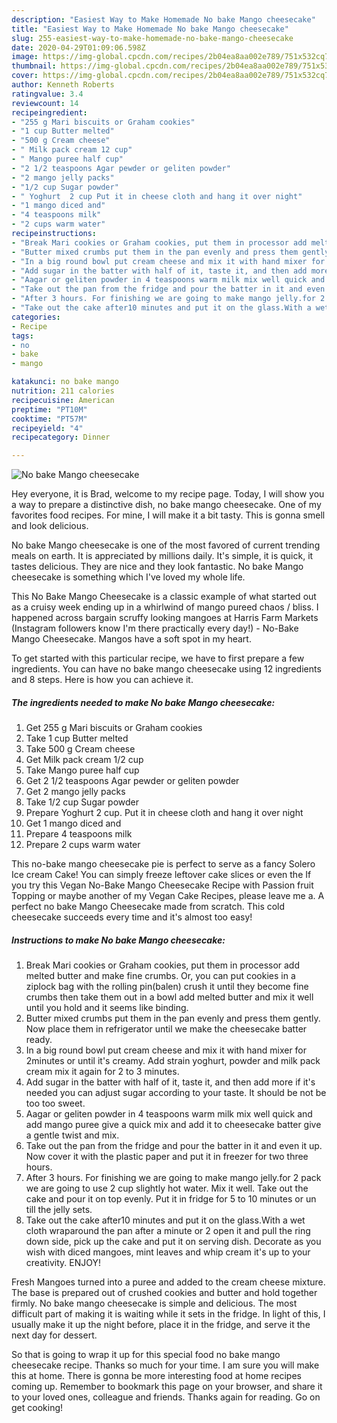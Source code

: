 ```yaml
---
description: "Easiest Way to Make Homemade No bake Mango cheesecake"
title: "Easiest Way to Make Homemade No bake Mango cheesecake"
slug: 255-easiest-way-to-make-homemade-no-bake-mango-cheesecake
date: 2020-04-29T01:09:06.598Z
image: https://img-global.cpcdn.com/recipes/2b04ea8aa002e789/751x532cq70/no-bake-mango-cheesecake-recipe-main-photo.jpg
thumbnail: https://img-global.cpcdn.com/recipes/2b04ea8aa002e789/751x532cq70/no-bake-mango-cheesecake-recipe-main-photo.jpg
cover: https://img-global.cpcdn.com/recipes/2b04ea8aa002e789/751x532cq70/no-bake-mango-cheesecake-recipe-main-photo.jpg
author: Kenneth Roberts
ratingvalue: 3.4
reviewcount: 14
recipeingredient:
- "255 g Mari biscuits or Graham cookies"
- "1 cup Butter melted"
- "500 g Cream cheese"
- " Milk pack cream 12 cup"
- " Mango puree half cup"
- "2 1/2 teaspoons Agar pewder or geliten powder"
- "2 mango jelly packs"
- "1/2 cup Sugar powder"
- " Yoghurt  2 cup Put it in cheese cloth and hang it over night"
- "1 mango diced and"
- "4 teaspoons milk"
- "2 cups warm water"
recipeinstructions:
- "Break Mari cookies or Graham cookies, put them in processor add melted butter and make fine crumbs. Or, you can put cookies in a ziplock bag with the rolling pin(balen) crush it until they become fine crumbs then take them out in a bowl add melted butter and mix it well until you hold and it seems like binding."
- "Butter mixed crumbs put them in the pan evenly and press them gently. Now place them in refrigerator until we make the cheesecake batter ready."
- "In a big round bowl put cream cheese and mix it with hand mixer for 2minutes or until it&#39;s creamy. Add strain yoghurt, powder and milk pack cream mix it again for 2 to 3 minutes."
- "Add sugar in the batter with half of it, taste it, and then add more if it&#39;s needed you can adjust sugar according to your taste. It should be not be too too sweet."
- "Aagar or geliten powder in 4 teaspoons warm milk mix well quick and add mango puree give a quick mix and add it to cheesecake batter give a gentle twist and mix."
- "Take out the pan from the fridge and pour the batter in it and even it up. Now cover it with the plastic paper and put it in freezer for two three hours."
- "After 3 hours. For finishing we are going to make mango jelly.for 2 pack we are going to use 2 cup slightly hot water. Mix it well. Take out the cake and pour it on top evenly. Put it in fridge for 5 to 10 minutes or un till the jelly sets."
- "Take out the cake after10 minutes and put it on the glass.With a wet cloth wraparound the pan after a minute or 2 open it and pull the ring down side, pick up the cake and put it on serving dish. Decorate as you wish with diced mangoes, mint leaves and whip cream it&#39;s up to your creativity. ENJOY!"
categories:
- Recipe
tags:
- no
- bake
- mango

katakunci: no bake mango 
nutrition: 211 calories
recipecuisine: American
preptime: "PT10M"
cooktime: "PT57M"
recipeyield: "4"
recipecategory: Dinner

---
```



![No bake Mango cheesecake](https://img-global.cpcdn.com/recipes/2b04ea8aa002e789/751x532cq70/no-bake-mango-cheesecake-recipe-main-photo.jpg)

Hey everyone, it is Brad, welcome to my recipe page. Today, I will show you a way to prepare a distinctive dish, no bake mango cheesecake. One of my favorites food recipes. For mine, I will make it a bit tasty. This is gonna smell and look delicious.

No bake Mango cheesecake is one of the most favored of current trending meals on earth. It is appreciated by millions daily. It's simple, it is quick, it tastes delicious. They are nice and they look fantastic. No bake Mango cheesecake is something which I've loved my whole life.

This No Bake Mango Cheesecake is a classic example of what started out as a cruisy week ending up in a whirlwind of mango pureed chaos / bliss. I happened across bargain scruffy looking mangoes at Harris Farm Markets (Instagram followers know I&#39;m there practically every day!) - No-Bake Mango Cheesecake. Mangos have a soft spot in my heart.


To get started with this particular recipe, we have to first prepare a few ingredients. You can have no bake mango cheesecake using 12 ingredients and 8 steps. Here is how you can achieve it.

<!--inarticleads1-->

##### The ingredients needed to make No bake Mango cheesecake:

1. Get 255 g Mari biscuits or Graham cookies
1. Take 1 cup Butter melted
1. Take 500 g Cream cheese
1. Get  Milk pack cream 1/2 cup
1. Take  Mango puree half cup
1. Get 2 1/2 teaspoons Agar pewder or geliten powder
1. Get 2 mango jelly packs
1. Take 1/2 cup Sugar powder
1. Prepare  Yoghurt  2 cup. Put it in cheese cloth and hang it over night
1. Get 1 mango diced and
1. Prepare 4 teaspoons milk
1. Prepare 2 cups warm water


This no-bake mango cheesecake pie is perfect to serve as a fancy Solero Ice cream Cake! You can simply freeze leftover cake slices or even the If you try this Vegan No-Bake Mango Cheesecake Recipe with Passion fruit Topping or maybe another of my Vegan Cake Recipes, please leave me a. A perfect no bake Mango Cheesecake made from scratch. This cold cheesecake succeeds every time and it&#39;s almost too easy! 

<!--inarticleads2-->

##### Instructions to make No bake Mango cheesecake:

1. Break Mari cookies or Graham cookies, put them in processor add melted butter and make fine crumbs. Or, you can put cookies in a ziplock bag with the rolling pin(balen) crush it until they become fine crumbs then take them out in a bowl add melted butter and mix it well until you hold and it seems like binding.
1. Butter mixed crumbs put them in the pan evenly and press them gently. Now place them in refrigerator until we make the cheesecake batter ready.
1. In a big round bowl put cream cheese and mix it with hand mixer for 2minutes or until it&#39;s creamy. Add strain yoghurt, powder and milk pack cream mix it again for 2 to 3 minutes.
1. Add sugar in the batter with half of it, taste it, and then add more if it&#39;s needed you can adjust sugar according to your taste. It should be not be too too sweet.
1. Aagar or geliten powder in 4 teaspoons warm milk mix well quick and add mango puree give a quick mix and add it to cheesecake batter give a gentle twist and mix.
1. Take out the pan from the fridge and pour the batter in it and even it up. Now cover it with the plastic paper and put it in freezer for two three hours.
1. After 3 hours. For finishing we are going to make mango jelly.for 2 pack we are going to use 2 cup slightly hot water. Mix it well. Take out the cake and pour it on top evenly. Put it in fridge for 5 to 10 minutes or un till the jelly sets.
1. Take out the cake after10 minutes and put it on the glass.With a wet cloth wraparound the pan after a minute or 2 open it and pull the ring down side, pick up the cake and put it on serving dish. Decorate as you wish with diced mangoes, mint leaves and whip cream it&#39;s up to your creativity. ENJOY!


Fresh Mangoes turned into a puree and added to the cream cheese mixture. The base is prepared out of crushed cookies and butter and hold together firmly. No bake mango cheesecake is simple and delicious. The most difficult part of making it is waiting while it sets in the fridge. In light of this, I usually make it up the night before, place it in the fridge, and serve it the next day for dessert. 

So that is going to wrap it up for this special food no bake mango cheesecake recipe. Thanks so much for your time. I am sure you will make this at home. There is gonna be more interesting food at home recipes coming up. Remember to bookmark this page on your browser, and share it to your loved ones, colleague and friends. Thanks again for reading. Go on get cooking!
